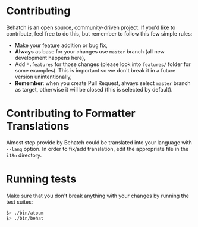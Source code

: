 # Contributing

Behatch is an open source, community-driven project. If you'd like to
contribute, feel free to do this, but remember to follow this few simple rules:

* Make your feature addition or bug fix,
* __Always__ as base for your changes use `master` branch (all new development
  happens here),
* Add `*.features` for those changes (please look into `features/` folder for
  some examples). This is important so we don't break it in a future version
  unintentionally,
* __Remember__: when you create Pull Request, always select `master` branch as
  target, otherwise it will be closed (this is selected by default).

# Contributing to Formatter Translations

Almost step provide by Behatch could be translated into your language with
`--lang` option. In order to fix/add translation, edit the appropriate file in
the `i18n` directory.

# Running tests

Make sure that you don't break anything with your changes by running the test
suites:

```bash
$> ./bin/atoum
$> ./bin/behat
```

